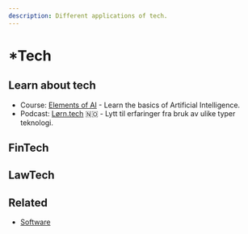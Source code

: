 ```yaml
---
description: Different applications of tech.
---
```


# \*Tech

## Learn about tech

* Course: [Elements of AI](https://www.elementsofai.com/) - Learn the basics of Artificial Intelligence.
* Podcast: [Lørn.tech](https://lorn.tech/) 🇳🇴 - Lytt til erfaringer fra bruk av ulike typer teknologi.

## FinTech

## LawTech

## Related

* [Software](software.md)

